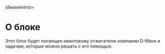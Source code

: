 (dwaveintro)=

# О блоке

Этот блок будет посвящен квантовому отжигателю компании D-Wave и задачам, которые можно решать с его помощью.
